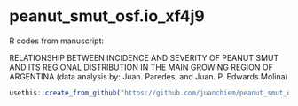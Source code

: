 # peanut_smut_osf.io_xf4j9

R codes from manuscript: 

RELATIONSHIP BETWEEN INCIDENCE AND SEVERITY OF PEANUT SMUT AND ITS REGIONAL DISTRIBUTION IN THE MAIN GROWING REGION OF ARGENTINA
(data analysis by: Juan. Paredes, and Juan. P. Edwards Molina)

```r
usethis::create_from_github("https://github.com/juanchiem/peanut_smut_osf.io_xf4j9.git", fork = F)
```
